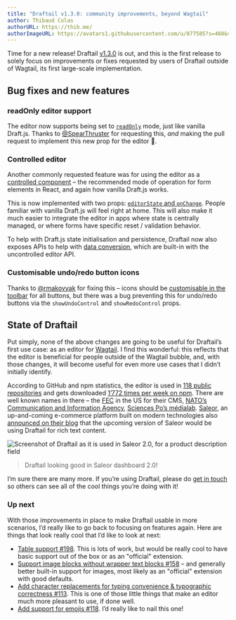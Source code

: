 ```yaml
---
title: "Draftail v1.3.0: community improvements, beyond Wagtail"
author: Thibaud Colas
authorURL: https://thib.me/
authorImageURL: https://avatars1.githubusercontent.com/u/877585?s=460&v=4
---
```


Time for a new release! Draftail [v1.3.0](https://github.com/springload/draftail/blob/main/CHANGELOG.md#v130) is out, and this is the first release to solely focus on improvements or fixes requested by users of Draftail outside of Wagtail, its first large-scale implementation.

<!-- truncate -->

## Bug fixes and new features

### readOnly editor support

The editor now supports being set to [`readOnly`](/docs/api#draftaileditor) mode, just like vanilla Draft.js. Thanks to [@SpearThruster](https://github.com/SpearThruster) for requesting this, _and_ making the pull request to implement this new prop for the editor 🎉.

### Controlled editor

Another commonly requested feature was for using the editor as a [controlled component](https://reactjs.org/docs/forms.html#controlled-components) – the recommended mode of operation for form elements in React, and again how vanilla Draft.js works.

This is now implemented with two props: [`editorState` and `onChange`](/docs/api#editorstate-and-onchange). People familiar with vanilla Draft.js will feel right at home. This will also make it much easier to integrate the editor in apps where state is centrally managed, or where forms have specific reset / validation behavior.

To help with Draft.js state initialisation and persistence, Draftail now also exposes APIs to help with [data conversion](/docs/controlled-component#data-conversion-helpers), which are built-in with the uncontrolled editor API.

### Customisable undo/redo button icons

Thanks to [@rmakovyak](https://github.com/rmakovyak) for fixing this – icons should be [customisable in the toolbar](/docs/customising-icons) for all buttons, but there was a bug preventing this for undo/redo buttons via the `showUndoControl` and `showRedoControl` props.

## State of Draftail

Put simply, none of the above changes are going to be useful for Draftail’s first use case: as an editor for [Wagtail](https://wagtail.org). I find this wonderful: this reflects that the editor is beneficial for people outside of the Wagtail bubble, and, with those changes, it will become useful for even more use cases that I didn’t initially identify.

According to GitHub and npm statistics, the editor is used in [118 public repositories](https://github.com/springload/draftail/network/dependents) and gets downloaded [1’772 times per week on npm](https://www.npmjs.com/package/draftail). There are well known names in there – the [FEC](https://github.com/fecgov/fec-cms) in the US for their CMS, [NATO’s Communication and Information Agency](https://github.com/NCI-Agency/anet), [Sciences Po’s médialab](https://medialab.sciencespo.fr). [Saleor](https://getsaleor.com/), an up-and-coming e-commerce platform built on modern technologies also [announced on their blog](https://medium.com/saleor/february-release-of-saleor-three-new-dashboard-2-0-sections-6d775479882e) that the upcoming version of Saleor would be using Draftail for rich text content.

![Screenshot of Draftail as it is used in Saleor 2.0, for a product description field](/blog/assets/draftail-v1-3-0-community-improvements-beyond-wagtail/draftail-in-saleor.png)

> Draftail looking good in Saleor dashboard 2.0!

I’m sure there are many more. If you’re using Draftail, please do [get in touch](https://github.com/thibaudcolas/draftail.org/issues/13) so others can see all of the cool things you’re doing with it!

### Up next

With those improvements in place to make Draftail usable in more scenarios, I’d really like to go back to focusing on features again. Here are things that look really cool that I’d like to look at next:

- [Table support #198](https://github.com/springload/draftail/issues/198). This is lots of work, but would be really cool to have basic support out of the box or as an "official" extension.
- [Support image blocks without wrapper text blocks #158](https://github.com/springload/draftail/issues/158) – and generally better built-in support for images, most likely as an "official" extension with good defaults.
- [Add character replacements for typing convenience & typographic correctness #113](https://github.com/springload/draftail/issues/113). This is one of those little things that make an editor much more pleasant to use, if done well.
- [Add support for emojis #118](https://github.com/springload/draftail/issues/118). I’d really like to nail this one!
